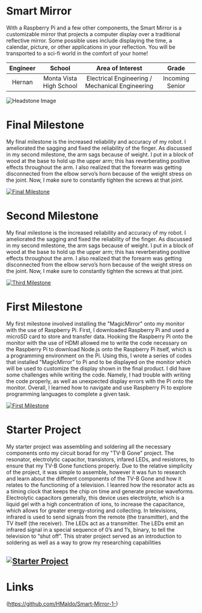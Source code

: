 ﻿# Smart Mirror
With a Raspberry Pi and a few other components, the Smart Mirror is a customizable mirror that projects a computer display over a traditional reflective mirror. Some possible uses include displaying the time, a calendar, picture, or other applications in your reflection. You will be transported to a sci-fi world in the comfort of your home!

| **Engineer** | **School** | **Area of Interest** | **Grade** |
|:--:|:--:|:--:|:--:|
| Hernan | Monta Vista High School | Electrical Engineering / Mechanical Engineering | Incoming Senior

![Headstone Image](https://lh3.googleusercontent.com/pw/AM-JKLUnSAF2nm26lXJAyxVr8qITYeqWGVrPSuqTXCVXpUVX6fuZOASAL3O3XFLi_kcNMx4NDRQF9-o0tRt4_QnpcQ4ktUAOF0YuFI0D2Xjr7sqAly_m6-HCX4aPxFv4NzdqLVSH5bULWrt9PcSdZn-rzAnI=w982-h980-no?authuser=0)
  
# Final Milestone
My final milestone is the increased reliability and accuracy of my robot. I ameliorated the sagging and fixed the reliability of the finger. As discussed in my second milestone, the arm sags because of weight. I put in a block of wood at the base to hold up the upper arm; this has reverberating positive effects throughout the arm. I also realized that the forearm was getting disconnected from the elbow servo’s horn because of the weight stress on the joint. Now, I make sure to constantly tighten the screws at that joint. 

[![Final Milestone](https://res.cloudinary.com/marcomontalbano/image/upload/v1612573869/video_to_markdown/images/youtube--F7M7imOVGug-c05b58ac6eb4c4700831b2b3070cd403.jpg )](https://www.youtube.com/watch?v=F7M7imOVGug&feature=emb_logo "Final Milestone")

# Second Milestone
My final milestone is the increased reliability and accuracy of my robot. I ameliorated the sagging and fixed the reliability of the finger. As discussed in my second milestone, the arm sags because of weight. I put in a block of wood at the base to hold up the upper arm; this has reverberating positive effects throughout the arm. I also realized that the forearm was getting disconnected from the elbow servo’s horn because of the weight stress on the joint. Now, I make sure to constantly tighten the screws at that joint.

[![Third Milestone](https://res.cloudinary.com/marcomontalbano/image/upload/v1612574014/video_to_markdown/images/youtube--y3VAmNlER5Y-c05b58ac6eb4c4700831b2b3070cd403.jpg)](https://www.youtube.com/watch?v=y3VAmNlER5Y&feature=emb_logo "Second Milestone")
# First Milestone
  

My first milestone involved installing the "MagicMirror" onto my monitor with the use of Raspberry Pi. First, I downloaded Raspberry Pi and used a microSD card to store and transfer data. Hooking the Raspberry Pi onto the monitor with the use of HDMI allowed me to write the code necessary on the Raspberry Pi to download Node.js onto the Raspberry Pi itself, which is a programming environment on the Pi. Using this, I wrote a series of codes that installed "MagicMirror" to Pi and to be displayed on the monitor which will be used to customize the display shown in the final product. I did have some challenges while writing the code. Namely, I had trouble with writing the code properly, as well as unexpected display errors with the Pi onto the monitor. Overall, I learned how to navigate and use Raspberry Pi to explore programming languages to complete a given task. 

[![First Milestone](https://lh3.googleusercontent.com/QNUatUjMvH4CgP-7qvhOWaPpcBBncnfzHyhgiLjpho9zNcIBibjPkpfadm0_iJKFEdEiPMhNR7YpPlRnOhRhLgoCRudoji7V73Wrn5JcT6sHN1ms6kA0RL3ijrZpswKfRCs77hhdGZ0QCeEY8jCKDrrk-QYdF8dD628vato6h-28Id4in4kjVYpY5_Gevf6SRdhVIHbfWLC0EJrXOgsszevHhOZYIEW0fpwti2RRDvVWDbxnfQOVP1TnUgtTe21qRIjCotj2zufx0GIf-R44P0Nk6BWq7GVIavSschpxmKmCCRibPuAsMz9b2heeB6wQh9i3hPTJNGu0q7CaZl_U6gUVr-MQjx2KYcHV8pbHcoeAh0BZ5mC3BY7j59psjO18txv_LdhsM1_Igg3x9EZyxTS9SktF77XszoYLYEbj_5cVkBa0KdJt8ohhvAbwcXdvSGeFTlFLCGbz0yOVVVGpKsWWoxDHl8azNBeRzrx0ln2fkxZ1smleUKWKKvvxXn6_7_KLgDF26k86O0a7RRcsHSLg8xiS3t7INLs2O43iddi7ha_3oNBqPHt9uAu-fJF0_h-uEDkPcWAKdkvhGl3iqUcl6hij2XyBRw8rg54Sppd2UxTX7dBGpN9Ep880uyFJgbAIAepN7NShB3UgMBTx8x3hvGHEFV_2tczPVuQ0OpLGQZ6YqqbUSP5nfRyAlUhNuWZ-h5YAkTTN0o7X56frQE31jlOAWGnQuF5pQC8t4r3YrjYsbocIRRaB-4U=w1346-h735-no?authuser=0)](https://www.youtube.com/watch?v=b6JjdCCTRH4 "First Milestone")
# Starter Project

My starter project was assembling and soldering all the necessary components onto my circuit borad for my "TV-B Gone" project. The resonator, electrolytic capacitor, transistors, infared LEDs, and resistores, to ensure that my TV-B Gone functions properly. Due to the relative simplicity of the project, it was simple to assemble, however it was fun to research and learn about the different components of the TV-B Gone and how it relates to the functioning of a television. I leanred how the resonator acts as a timing clock that keeps the chip on time and generate precise waveforms. Electrolytic capacitors generally, this device uses electrolyte, which is a liquid gel with a high concentration of ions, to increase the capacitance, which allows for greater energy-storing and collecting. In televisions, infrared is used to send signals from the remote (the transmitter), and the TV itself (the receiver). The LEDs act as a transmitter. The LEDs emit an infrared signal in a special sequence of 0’s and 1’s, binary,  to tell the television to “shut off”. This strater project served as an introduction to soldering as well as a way to grow my researching capabilities 

[![Starter Project](https://lh3.googleusercontent.com/prExHjYlFFEE9wfTjzkRbAML0mUXinjjEUuGZoyDVh3-I7ktn5MrQ3qDDhWdv-PMc-vAqpyWbVWUvhRQ8cXkk-8nyL1aniNm6lastZE2Oq9OY1g6GNOvhbGuinH4gLbmRAD4ltvJFYlUdKciT4_wROcTUHWyvS3vYsA0rOrRZcHtN1oS2pyFJPRubJrU-rraE0J7IzbFWU4S1KtiRJzawYbU67sbKZMItivu5zDK0v2aW8gdnXYelugbYdMccaxAq2p-12rwt_eNB9DDfuPwbi8DjtHJyJOputzFOgCjKwgusYaUAcvY0utjGZKDs-_RrQ-F31_vMkufYvn9m1TrmbTuIrEK9_-PcKpyxZhhf2JO3xKJzzkUu56gSnSuHdXMYj_itouENEI0OVsjBu_d5FpmTkk1aNyVN73-oDphP7BxYrvmADEwx4rOYKj83mjB29gThG_1kuNCEkWUrA5ij4jYb4rEUUWBGg4jG3ncJRamqc77C1M0qhmPeG88RvywMy9lHZVOSrBTCM3ay9eKGDjQGjDJn1TpVNCan1ZListJkwGTkowKNAvJROMOp3e5JnECCwASA2tcvl1eWlN0OoGUf0j4lbBwgXYjqfPsNFtUACkjkFL_m0Vzp_Z8K0Ks-3aMUvtf4L04HQCGLhEUjqKl-ag88qss9KCrddPoDEVhSi1vG23MxF6doWejmaq-HJE5mpxmq3RHFMJJZo5NDJb7VZx4rE-CWv_6Q67yzrpnUPZ43hILwgpZFC0=w1420-h795-no?authuser=0)](https://www.youtube.com/watch?v=b6JjdCCTRH4 "Starter Project")
-----------------------------------------------------------------------------------------------------------------------------------------------------------------------
# Links
(https://github.com/HMaldo/Smart-Mirror-1-) 
